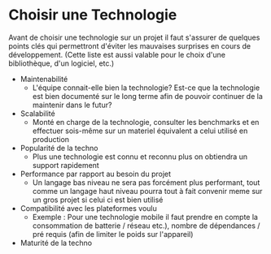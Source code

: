 # Choisir une Technologie
Avant de choisir une technologie sur un projet il faut s'assurer de quelques points clés qui permettront d'éviter les mauvaises surprises en cours de développement.
(Cette liste est aussi valable pour le choix d'une bibliothèque, d'un logiciel, etc.)

* Maintenabilité
  * L'équipe connait-elle bien la technologie? Est-ce que la technologie est bien documenté sur le long terme afin de pouvoir continuer de la maintenir dans le futur?
* Scalabilité
  * Monté en charge de la technologie, consulter les benchmarks et en effectuer sois-même sur un materiel équivalent a celui utilisé en production
* Popularité de la techno 
  * Plus une technologie est connu et reconnu plus on obtiendra un support rapidement
* Performance par rapport au besoin du projet 
  * Un langage bas niveau ne sera pas forcément plus performant, tout comme un langage haut niveau pourra tout à fait convenir meme sur un gros projet si celui ci est bien utilisé
* Compatibilité avec les plateformes voulu 
  * Exemple : Pour une technologie mobile il faut prendre en compte la consommation de batterie / réseau etc.), nombre de dépendances / pré requis (afin de limiter le poids sur l'appareil)
* Maturité de la techno 
